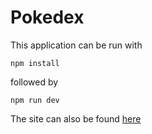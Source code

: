 # Pokedex

This application can be run with

```
npm install
```

followed by

```
npm run dev
```

The site can also be found [here](https://pokedex.samrobbins.uk)
